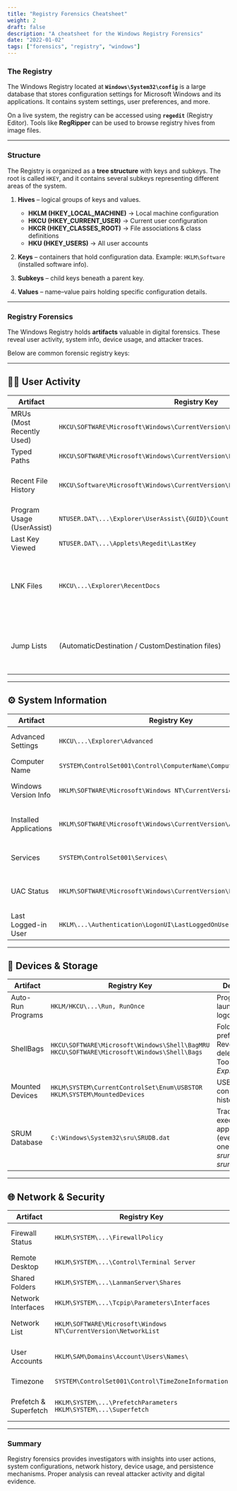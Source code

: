 ```yaml
---
title: "Registry Forensics Cheatsheet"
weight: 2
draft: false
description: "A cheatsheet for the Windows Registry Forensics"
date: "2022-01-02"
tags: ["forensics", "registry", "windows"]
---
```


### The Registry
The Windows Registry located at **`Windows\System32\config`** is a large database that stores configuration settings for Microsoft Windows and its applications. It contains system settings, user preferences, and more.  

On a live system, the registry can be accessed using **`regedit`** (Registry Editor). Tools like **RegRipper** can be used to browse registry hives from image files.  

---

### Structure
The Registry is organized as a **tree structure** with keys and subkeys. The root is called `HKEY`, and it contains several subkeys representing different areas of the system.  

1. **Hives** – logical groups of keys and values.  
   - **HKLM (HKEY_LOCAL_MACHINE)** → Local machine configuration  
   - **HKCU (HKEY_CURRENT_USER)** → Current user configuration  
   - **HKCR (HKEY_CLASSES_ROOT)** → File associations & class definitions  
   - **HKU (HKEY_USERS)** → All user accounts  

2. **Keys** – containers that hold configuration data. Example: `HKLM\Software` (installed software info).  

3. **Subkeys** – child keys beneath a parent key.  

4. **Values** – name–value pairs holding specific configuration details.  

---

### Registry Forensics
The Windows Registry holds **artifacts** valuable in digital forensics. These reveal user activity, system info, device usage, and attacker traces.  

Below are common forensic registry keys:

---

## 🧑‍💻 User Activity

<table>
<thead>
<tr>
<th style="width:20%">Artifact</th>
<th style="width:35%">Registry Key</th>
<th style="width:45%">Description</th>
</tr>
</thead>
<tbody>
<tr>
<td>MRUs (Most Recently Used)</td>
<td><code>HKCU\SOFTWARE\Microsoft\Windows\CurrentVersion\Explorer\RunMRU</code></td>
<td>Tracks programs run recently.</td>
</tr>
<tr>
<td>Typed Paths</td>
<td><code>HKCU\SOFTWARE\Microsoft\Windows\CurrentVersion\Explorer\TypedPaths</code></td>
<td>Stores paths typed into File Explorer.</td>
</tr>
<tr>
<td>Recent File History</td>
<td><code>HKCU\Software\Microsoft\Windows\CurrentVersion\Explorer\ComDlg32\OpenSaveMRU</code></td>
<td>Tracks recently opened/saved files via common dialogs.</td>
</tr>
<tr>
<td>Program Usage (UserAssist)</td>
<td><code>NTUSER.DAT\...\Explorer\UserAssist\{GUID}\Count</code></td>
<td>Counts program executions by the user.</td>
</tr>
<tr>
<td>Last Key Viewed</td>
<td><code>NTUSER.DAT\...\Applets\Regedit\LastKey</code></td>
<td>Last accessed key in Registry Editor.</td>
</tr>
<tr>
<td>LNK Files</td>
<td><code>HKCU\...\Explorer\RecentDocs</code></td>
<td>Shortcuts referencing files (even deleted ones). Useful for MAC times, original paths, volumes, etc.</td>
</tr>
<tr>
<td>Jump Lists</td>
<td>(AutomaticDestination / CustomDestination files)</td>
<td>Lists recently accessed files/programs by app. Tools: <i>jump_list_parser, jump_list_extractor</i>.</td>
</tr>
</tbody>
</table>

---

## ⚙️ System Information

<table>
<thead>
<tr>
<th style="width:20%">Artifact</th>
<th style="width:35%">Registry Key</th>
<th style="width:45%">Description</th>
</tr>
</thead>
<tbody>
<tr>
<td>Advanced Settings</td>
<td><code>HKCU\...\Explorer\Advanced</code></td>
<td>File Explorer customization settings.</td>
</tr>
<tr>
<td>Computer Name</td>
<td><code>SYSTEM\ControlSet001\Control\ComputerName\ComputerName</code></td>
<td>System hostname.</td>
</tr>
<tr>
<td>Windows Version Info</td>
<td><code>HKLM\SOFTWARE\Microsoft\Windows NT\CurrentVersion</code></td>
<td>Windows version and build details.</td>
</tr>
<tr>
<td>Installed Applications</td>
<td><code>HKLM\SOFTWARE\Microsoft\Windows\CurrentVersion\App Paths\</code></td>
<td>List of installed apps and executables.</td>
</tr>
<tr>
<td>Services</td>
<td><code>SYSTEM\ControlSet001\Services\</code></td>
<td>Installed services and drivers.</td>
</tr>
<tr>
<td>UAC Status</td>
<td><code>HKLM\SOFTWARE\Microsoft\Windows\CurrentVersion\Policies\System</code></td>
<td><b>EnableLUA=1</b> → UAC enabled, <b>=0</b> → disabled.</td>
</tr>
<tr>
<td>Last Logged-in User</td>
<td><code>HKLM\...\Authentication\LogonUI\LastLoggedOnUser</code></td>
<td>Tracks the last user to log in.</td>
</tr>
</tbody>
</table>

---

## 💾 Devices & Storage

<table>
<thead>
<tr>
<th style="width:20%">Artifact</th>
<th style="width:35%">Registry Key</th>
<th style="width:45%">Description</th>
</tr>
</thead>
<tbody>
<tr>
<td>Auto-Run Programs</td>
<td><code>HKLM/HKCU\...\Run, RunOnce</code></td>
<td>Programs launched at logon.</td>
</tr>
<tr>
<td>ShellBags</td>
<td><code>HKCU\SOFTWARE\Microsoft\Windows\Shell\BagMRU</code><br><code>HKCU\SOFTWARE\Microsoft\Windows\Shell\Bags</code></td>
<td>Folder view preferences. Reveals deleted folders. Tool: <i>ShellBags Explorer</i>.</td>
</tr>
<tr>
<td>Mounted Devices</td>
<td><code>HKLM\SYSTEM\CurrentControlSet\Enum\USBSTOR</code><br><code>HKLM\SYSTEM\MountedDevices</code></td>
<td>USB/device connection history.</td>
</tr>
<tr>
<td>SRUM Database</td>
<td><code>C:\Windows\System32\sru\SRUDB.dat</code></td>
<td>Tracks every executed application (even deleted ones). Tools: <i>srum_dump, srum_extractor</i>.</td>
</tr>
</tbody>
</table>

---

## 🌐 Network & Security

<table>
<thead>
<tr>
<th style="width:20%">Artifact</th>
<th style="width:35%">Registry Key</th>
<th style="width:45%">Description</th>
</tr>
</thead>
<tbody>
<tr>
<td>Firewall Status</td>
<td><code>HKLM\SYSTEM\...\FirewallPolicy</code></td>
<td><b>EnableFirewall=1</b> → enabled, <b>=0</b> → disabled.</td>
</tr>
<tr>
<td>Remote Desktop</td>
<td><code>HKLM\SYSTEM\...\Control\Terminal Server</code></td>
<td>Contains RDP settings and status.</td>
</tr>
<tr>
<td>Shared Folders</td>
<td><code>HKLM\SYSTEM\...\LanmanServer\Shares</code></td>
<td>Information about shared resources.</td>
</tr>
<tr>
<td>Network Interfaces</td>
<td><code>HKLM\SYSTEM\...\Tcpip\Parameters\Interfaces</code></td>
<td>Network adapter configurations.</td>
</tr>
<tr>
<td>Network List</td>
<td><code>HKLM\SOFTWARE\Microsoft\Windows NT\CurrentVersion\NetworkList</code></td>
<td>List of networks previously connected to.</td>
</tr>
<tr>
<td>User Accounts</td>
<td><code>HKLM\SAM\Domains\Account\Users\Names\</code></td>
<td>All local user accounts (including WDAGUtilityAccount).</td>
</tr>
<tr>
<td>Timezone</td>
<td><code>SYSTEM\ControlSet001\Control\TimeZoneInformation</code></td>
<td>System timezone settings.</td>
</tr>
<tr>
<td>Prefetch & Superfetch</td>
<td><code>HKLM\SYSTEM\...\PrefetchParameters</code><br><code>HKLM\SYSTEM\...\Superfetch</code></td>
<td>Performance data. Also useful for execution history.</td>
</tr>
</tbody>
</table>

---

### Summary
Registry forensics provides investigators with insights into user actions, system configurations, network history, device usage, and persistence mechanisms. Proper analysis can reveal attacker activity and digital evidence.  
